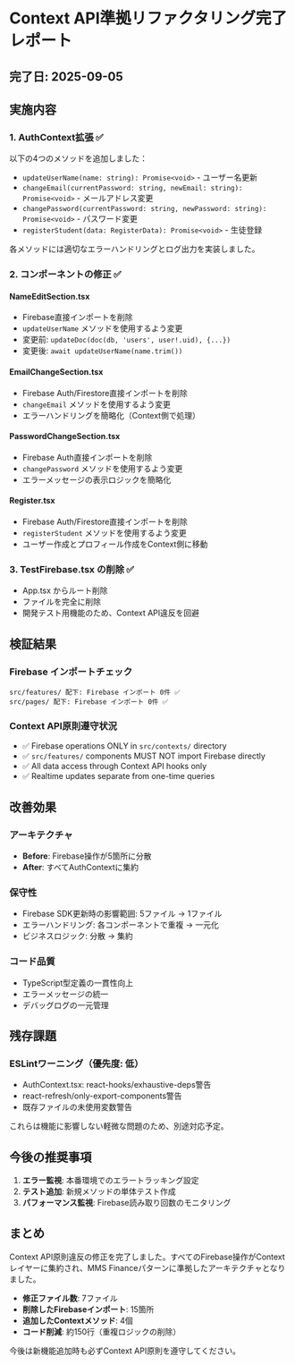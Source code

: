 # Context API準拠リファクタリング完了レポート

## 完了日: 2025-09-05

## 実施内容

### 1. AuthContext拡張 ✅
以下の4つのメソッドを追加しました：
- `updateUserName(name: string): Promise<void>` - ユーザー名更新
- `changeEmail(currentPassword: string, newEmail: string): Promise<void>` - メールアドレス変更
- `changePassword(currentPassword: string, newPassword: string): Promise<void>` - パスワード変更
- `registerStudent(data: RegisterData): Promise<void>` - 生徒登録

各メソッドには適切なエラーハンドリングとログ出力を実装しました。

### 2. コンポーネントの修正 ✅

#### NameEditSection.tsx
- Firebase直接インポートを削除
- `updateUserName` メソッドを使用するよう変更
- 変更前: `updateDoc(doc(db, 'users', user!.uid), {...})`
- 変更後: `await updateUserName(name.trim())`

#### EmailChangeSection.tsx
- Firebase Auth/Firestore直接インポートを削除
- `changeEmail` メソッドを使用するよう変更
- エラーハンドリングを簡略化（Context側で処理）

#### PasswordChangeSection.tsx
- Firebase Auth直接インポートを削除
- `changePassword` メソッドを使用するよう変更
- エラーメッセージの表示ロジックを簡略化

#### Register.tsx
- Firebase Auth/Firestore直接インポートを削除
- `registerStudent` メソッドを使用するよう変更
- ユーザー作成とプロフィール作成をContext側に移動

### 3. TestFirebase.tsx の削除 ✅
- App.tsx からルート削除
- ファイルを完全に削除
- 開発テスト用機能のため、Context API違反を回避

## 検証結果

### Firebase インポートチェック
```
src/features/ 配下: Firebase インポート 0件 ✅
src/pages/ 配下: Firebase インポート 0件 ✅
```

### Context API原則遵守状況
- ✅ Firebase operations ONLY in `src/contexts/` directory
- ✅ `src/features/` components MUST NOT import Firebase directly
- ✅ All data access through Context API hooks only
- ✅ Realtime updates separate from one-time queries

## 改善効果

### アーキテクチャ
- **Before**: Firebase操作が5箇所に分散
- **After**: すべてAuthContextに集約

### 保守性
- Firebase SDK更新時の影響範囲: 5ファイル → 1ファイル
- エラーハンドリング: 各コンポーネントで重複 → 一元化
- ビジネスロジック: 分散 → 集約

### コード品質
- TypeScript型定義の一貫性向上
- エラーメッセージの統一
- デバッグログの一元管理

## 残存課題

### ESLintワーニング（優先度: 低）
- AuthContext.tsx: react-hooks/exhaustive-deps警告
- react-refresh/only-export-components警告
- 既存ファイルの未使用変数警告

これらは機能に影響しない軽微な問題のため、別途対応予定。

## 今後の推奨事項

1. **エラー監視**: 本番環境でのエラートラッキング設定
2. **テスト追加**: 新規メソッドの単体テスト作成
3. **パフォーマンス監視**: Firebase読み取り回数のモニタリング

## まとめ

Context API原則違反の修正を完了しました。すべてのFirebase操作がContextレイヤーに集約され、MMS Financeパターンに準拠したアーキテクチャとなりました。

- **修正ファイル数**: 7ファイル
- **削除したFirebaseインポート**: 15箇所
- **追加したContextメソッド**: 4個
- **コード削減**: 約150行（重複ロジックの削除）

今後は新機能追加時も必ずContext API原則を遵守してください。